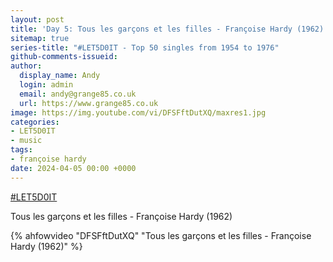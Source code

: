 ```yaml
---
layout: post
title: 'Day 5: Tous les garçons et les filles - Françoise Hardy (1962)'
sitemap: true
series-title: "#LET5D0IT - Top 50 singles from 1954 to 1976"
github-comments-issueid:
author:
  display_name: Andy
  login: admin
  email: andy@grange85.co.uk
  url: https://www.grange85.co.uk
image: https://img.youtube.com/vi/DFSFftDutXQ/maxres1.jpg
categories:
- LET5D0IT
- music
tags:
- françoise hardy
date: 2024-04-05 00:00 +0000
---
```

[#LET5D0IT](https://bsky.app/profile/let5d0it.bsky.social)

Tous les garçons et les filles - Françoise Hardy (1962)

{% ahfowvideo "DFSFftDutXQ" "Tous les garçons et les filles - Françoise Hardy (1962)" %}
